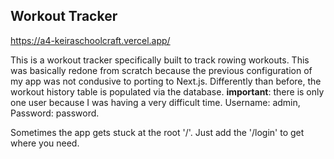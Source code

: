 ## Workout Tracker

https://a4-keiraschoolcraft.vercel.app/

This is a workout tracker specifically built to track rowing workouts. This was basically redone from scratch because the previous configuration of my app was not condusive to porting to Next.js. Differently than before, the workout history table is populated via the database.
**important**: there is only one user because I was having a very difficult time. Username: admin, Password: password.

Sometimes the app gets stuck at the root '/'. Just add the '/login' to get where you need.

